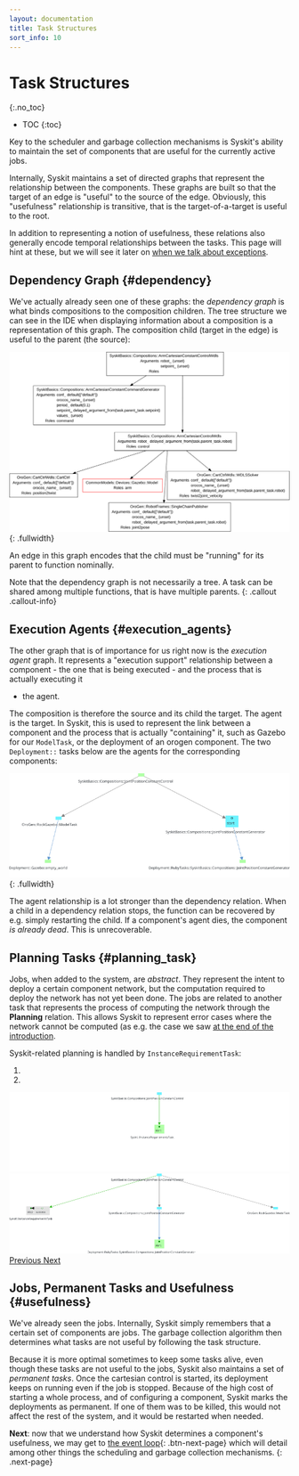 ```yaml
---
layout: documentation
title: Task Structures
sort_info: 10
---
```


# Task Structures
{:.no_toc}

- TOC
{:toc}


Key to the scheduler and garbage collection mechanisms is Syskit's ability to
maintain the set of components that are useful for the currently active jobs.

Internally, Syskit maintains a set of directed graphs that represent the
relationship between the components. These graphs are built so that the target
of an edge is "useful" to the source of the edge. Obviously, this "usefulness"
relationship is transitive, that is the target-of-a-target is useful to the
root.

In addition to representing a notion of usefulness, these relations also generally
encode temporal relationships between the tasks. This page will hint at these, but
we will see it later on [when we talk about exceptions](exceptions.html).

## Dependency Graph {#dependency}

We've actually already seen one of these graphs: the _dependency graph_ is what
binds compositions to the composition children.  The tree structure we can see
in the IDE when displaying information about a composition is a representation
of this graph. The composition child (target in the edge) is useful to the
parent (the source):

![A composition dependency graph](media/composition_dependency_graph.svg){: .fullwidth}

An edge in this graph encodes that the child must be "running" for its parent
to function nominally.

Note that the dependency graph is not necessarily a tree. A task can be shared
among multiple functions, that is have multiple parents.
{: .callout .callout-info}

## Execution Agents {#execution_agents}

The other graph that is of importance for us right now is the _execution agent_
graph.  It represents a "execution support" relationship between a component -
the one that is being executed - and the process that is actually executing it
- the agent.

The composition is therefore the source and its child the target. The agent is
the target. In Syskit, this is used to represent the link between a component
and the process that is actually "containing" it, such as Gazebo for our
`ModelTask`, or the deployment of an orogen component. The two `Deployment::`
tasks below are the agents for the corresponding components:

![Example of execution agents](media/scheduling_4.png){: .fullwidth}

The agent relationship is a lot stronger than the dependency relation. When a
child in a dependency relation stops, the function can be recovered by e.g.
simply restarting the child. If a component's agent dies, the component _is
already dead_. This is unrecoverable.

## Planning Tasks {#planning_task}

Jobs, when added to the system, are _abstract_. They represent the intent to
deploy a certain component network, but the computation required to deploy the
network has not yet been done. The jobs are related to another task that represents
the process of computing the network through the **Planning** relation. This allows
Syskit to represent error cases where the network cannot be computed (as e.g. the
case we saw [at the end of the introduction](index.html#deployment_failure).

Syskit-related planning is handled by `InstanceRequirementTask`:

<div id="planned_by" class="carousel slide" data-ride="carousel">
  <!-- Indicators -->
  <ol class="carousel-indicators">
    <li data-target="#planned_by" data-slide-to="0" class="active"></li>
    <li data-target="#planned_by" data-slide-to="1"></li>
  </ol>

  <!-- Wrapper for slides -->
  <div class="carousel-inner" role="listbox">
    <div class="item active"><img src="media/planned_by_1.png" alt="start of the execution agents"></div>
    <div class="item"><img src="media/planned_by_2.png" alt="start of the execution agents"></div>
  </div>

  <!-- Controls -->
  <a class="left carousel-control" href="#planned_by" role="button" data-slide="prev">
    <span class="glyphicon glyphicon-chevron-left" aria-hidden="true"></span>
    <span class="sr-only">Previous</span>
  </a>
  <a class="right carousel-control" href="#planned_by" role="button" data-slide="next">
    <span class="glyphicon glyphicon-chevron-right" aria-hidden="true"></span>
    <span class="sr-only">Next</span>
  </a>
</div>

## Jobs, Permanent Tasks and Usefulness {#usefulness}

We've already seen the jobs. Internally, Syskit simply remembers that a certain
set of components are jobs. The garbage collection algorithm then determines
what tasks are not useful by following the task structure.

Because it is more optimal sometimes to keep some tasks alive, even though
these tasks are not useful to the jobs, Syskit also maintains a set of
_permanent tasks_. Once the cartesian control is started, its deployment keeps
on running even if the job is stopped.  Because of the high cost of starting a
whole process, and of configuring a component, Syskit marks the deployments as
permanent. If one of them was to be killed, this would not affect the rest of
the system, and it would be restarted when needed.

**Next**: now that we understand how Syskit determines a component's
usefulness, we may get to [the event loop](event_loop.html){: .btn-next-page}
which will detail among other things the scheduling and garbage collection
mechanisms.
{: .next-page}

